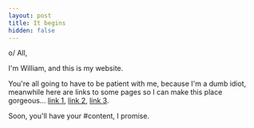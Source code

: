 ```yaml
---
layout: post
title: It begins
hidden: false
---
```


o/ All,

I'm William, and this is my website.

You're all going to have to be patient with me, because I'm a dumb idiot, meanwhile here are links to some pages so I can make this place gorgeous...
[link 1](/hidden_area_lol_1/),
[link 2](/hidden_area_lol_2/),
[link 3](/hidden_area_lol_3/).

Soon, you'll have your #content, I promise.
